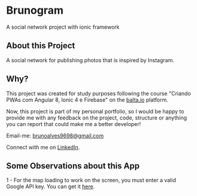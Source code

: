 # Brunogram
A social network project with ionic framework

## About this Project

A social network for publishing photos that is inspired by Instagram.

## Why?

This project was created for study purposes following the course "Criando PWAs com Angular 8, Ionic 4 e Firebase" on the [balta.io](https://balta.io/cursos/criando-pwas-com-angular-ionic-e-firebase) platform.

Now, this project is part of my personal portfolio, so I would be happy to provide me with any feedback on the project, code, structure or anything you can report that could make me a better developer!

Email-me: brunoalves9698@gmail.com

Connect with me on [LinkedIn](https://www.linkedin.com/in/bruno-alves-de-souza-44a934196/).

## Some Observations about this App

1 - For the map loading to work on the screen, you must enter a valid Google API key. You can get it [here](https://developers.google.com/maps/documentation/javascript/get-api-key?hl=en#key).
